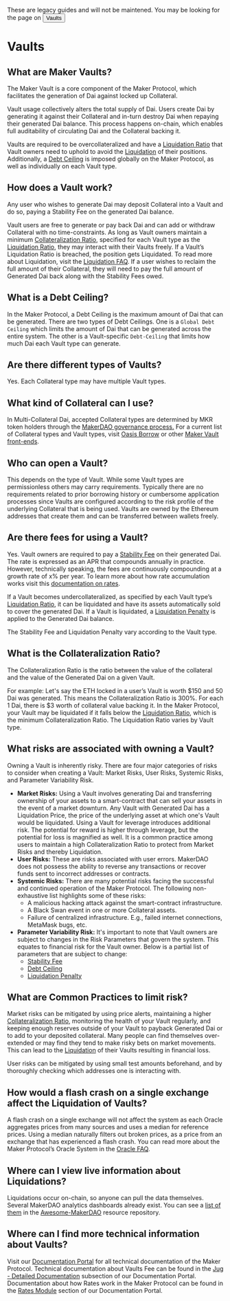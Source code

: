 <StatusBanner sticky>

These are legacy guides and will not be maintened. You may be looking for the page on <Button  secondary inline to="/learn/vaults/">Vaults</Button>

</StatusBanner>

# Vaults

## What are Maker Vaults?

The Maker Vault is a core component of the Maker Protocol, which facilitates the generation of Dai against locked up Collateral.

Vault usage collectively alters the total supply of Dai. Users create Dai by generating it against their Collateral and in-turn destroy Dai when repaying their generated Dai balance. This process happens on-chain, which enables full auditability of circulating Dai and the Collateral backing it.

Vaults are required to be overcollateralized and have a [Liquidation Ratio](/learn/vaults/liquidation/#what-is-the-liquidation-ratio) that Vault owners need to uphold to avoid the [Liquidation](/learn/vaults/liquidation/) of their positions. Additionally, a [Debt Ceiling](#what-is-a-debt-ceiling) is imposed globally on the Maker Protocol, as well as individually on each Vault type.

## How does a Vault work?

Any user who wishes to generate Dai may deposit Collateral into a Vault and do so, paying a Stability Fee on the generated Dai balance.

Vault users are free to generate or pay back Dai and can add or withdraw Collateral with no time-constraints. As long as Vault owners maintain a minimum [Collateralization Ratio](#what-is-the-collateralization-ratio), specified for each Vault type as the [Liquidation Ratio](/learn/vaults/liquidation/#what-is-the-liquidation-ratio), they may interact with their Vaults freely. If a Vault’s Liquidation Ratio is breached, the position gets Liquidated. To read more about Liquidation, visit the [Liquidation FAQ](/learn/vaults/liquidation/). If a user wishes to reclaim the full amount of their Collateral, they will need to pay the full amount of Generated Dai back along with the Stability Fees owed.

## What is a Debt Ceiling?

In the Maker Protocol, a Debt Ceiling is the maximum amount of Dai that can be generated. There are two types of Debt Ceilings. One is a `Global Debt Ceiling` which limits the amount of Dai that can be generated across the entire system. The other is a Vault-specific `Debt-Ceiling` that limits how much Dai each Vault type can generate.

## Are there different types of Vaults?

Yes. Each Collateral type may have multiple Vault types.

## What kind of Collateral can I use?

In Multi-Collateral Dai, accepted Collateral types are determined by MKR token holders through the [MakerDAO governance process.](/learn/governance/) For a current list of Collateral types and Vault types, visit [Oasis Borrow](https://oasis.app/borrow) or other [Maker Vault front-ends](https://awesome.makerdao.com/#third-party-vault-portals).

## Who can open a Vault?

This depends on the type of Vault. While some Vault types are permissionless others may carry requirements. Typically there are no requirements related to prior borrowing history or cumbersome application processes since Vaults are configured according to the risk profile of the underlying Collateral that is being used. Vaults are owned by the Ethereum addresses that create them and can be transferred between wallets freely.

## Are there fees for using a Vault?

Yes. Vault owners are required to pay a [Stability Fee](/learn/governance/stability-fees/) on their generated Dai. The rate is expressed as an APR that compounds annually in practice. However, technically speaking, the fees are continuously compounding at a growth rate of x% per year. To learn more about how rate accumulation works visit this [documentation on rates](https://docs.makerdao.com/smart-contract-modules/rates-module/jug-detailed-documentation).

If a Vault becomes undercollateralized, as specified by each Vault type’s [Liquidation Ratio](/learn/vaults/liquidation/#what-is-the-liquidation-ratio), it can be liquidated and have its assets automatically sold to cover the generated Dai. If a Vault is liquidated, a [Liquidation Penalty](/learn/vaults/liquidation/#what-is-the-liquidation-penalty) is applied to the Generated Dai balance.

The Stability Fee and Liquidation Penalty vary according to the Vault type.

## What is the Collateralization Ratio?

The Collateralization Ratio is the ratio between the value of the collateral and the value of the Generated Dai on a given Vault.

For example: Let's say the ETH locked in a user’s Vault is worth $150 and 50 Dai was generated. This means the Collateralization Ratio is 300%. For each 1 Dai, there is $3 worth of collateral value backing it. In the Maker Protocol, your Vault may be liquidated if it falls below the [Liquidation Ratio](/learn/vaults/liquidation/#what-is-the-liquidation-ratio), which is the minimum Collateralization Ratio. The Liquidation Ratio varies by Vault type.

## What risks are associated with owning a Vault?

Owning a Vault is inherently risky. There are four major categories of risks to consider when creating a Vault: Market Risks, User Risks, Systemic Risks, and Parameter Variability Risk.

- **Market Risks:** Using a Vault involves generating Dai and transferring ownership of your assets to a smart-contract that can sell your assets in the event of a market downturn. Any Vault with Generated Dai has a Liquidation Price, the price of the underlying asset at which one's Vault would be liquidated. Using a Vault for leverage introduces additional risk. The potential for reward is higher through leverage, but the potential for loss is magnified as well. It is a common practice among users to maintain a high Collateralization Ratio to protect from Market Risks and thereby Liquidation.
- **User Risks:** These are risks associated with user errors. MakerDAO does not possess the ability to reverse any transactions or recover funds sent to incorrect addresses or contracts.
- **Systemic Risks:** There are many potential risks facing the successful and continued operation of the Maker Protocol. The following non-exhaustive list highlights some of these risks:
    - A malicious hacking attack against the smart-contract infrastructure.
    - A Black Swan event in one or more Collateral assets.
    - Failure of centralized infrastructure. E.g., failed internet connections, MetaMask bugs, etc.
- **Parameter Variability Risk:** It's important to note that Vault owners are subject to changes in the Risk Parameters that govern the system. This equates to financial risk for the Vault owner. Below is a partial list of parameters that are subject to change:
    - [Stability Fee](/learn/governance/stability-fees/)
    - [Debt Ceiling](#what-is-a-debt-ceiling)
    - [Liquidation Penalty](/learn/vaults/liquidation/#what-is-the-liquidation-penalty)

## What are Common Practices to limit risk?

Market risks can be mitigated by using price alerts, maintaining a higher [Collateralization Ratio](#what-is-the-collateralization-ratio), monitoring the health of your Vault regularly, and keeping enough reserves outside of your Vault to payback Generated Dai or to add to your deposited collateral. Many people can find themselves over-extended or may find they tend to make risky bets on market movements. This can lead to the [Liquidation](/learn/vaults/liquidation/) of their Vaults resulting in financial loss.

User risks can be mitigated by using small test amounts beforehand, and by thoroughly checking which addresses one is interacting with.

## How would a flash crash on a single exchange affect the Liquidation of Vaults?

A flash crash on a single exchange will not affect the system as each Oracle aggregates prices from many sources and uses a median for reference prices. Using a median naturally filters out broken prices, as a price from an exchange that has experienced a flash crash. You can read more about the Maker Protocol’s Oracle System in the [Oracle FAQ](/learn/Oracles/).

## Where can I view live information about Liquidations?

Liquidations occur on-chain, so anyone can pull the data themselves. Several MakerDAO analytics dashboards already exist. You can see a [list of them](https://awesome.makerdao.com/#watch-dai) in the [Awesome-MakerDAO](https://awesome.makerdao.com) resource repository.

## Where can I find more technical information about Vaults?

Visit our [Documentation Portal](https://docs.makerdao.com/) for all technical documentation of the Maker Protocol. Technical documentation about Vaults Fee can be found in the [Jug - Detailed Documentation](https://docs.makerdao.com/smart-contract-modules/rates-module/jug-detailed-documentation) subsection of our Documentation Portal. Documentation about how Rates work in the Maker Protocol can be found in the [Rates Module](https://docs.makerdao.com/smart-contract-modules/rates-module) section of our Documentation Portal.
